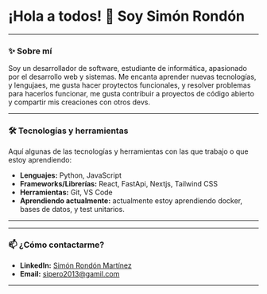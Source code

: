 # ¡Hola a todos! 👋 Soy Simón Rondón

---

### **✨ Sobre mí**

Soy un desarrollador de software, estudiante de informática,  apasionado por  el desarrollo web y sistemas. Me encanta aprender nuevas tecnologías, y lengujaes, me gusta hacer proytectos funcionales, y  resolver problemas para hacerlos funcionar, me gusta  contribuir a proyectos de código abierto y compartir mis creaciones con otros devs.

---

### **🛠️ Tecnologías y herramientas**

Aquí algunas de las tecnologías y herramientas con las que trabajo o que estoy aprendiendo:

* **Lenguajes:** Python, JavaScript
* **Frameworks/Librerías:** React, FastApi, Nextjs, Tailwind CSS
* **Herramientas:** Git, VS Code
* **Aprendiendo actualmente:** actualmente estoy aprendiendo docker, bases de datos, y test unitarios.

---

---

### **📫 ¿Cómo contactarme?**

* **LinkedIn:** [Simón Rondón Martínez](https://www.linkedin.com/in/sim%C3%B3n-rond%C3%B3n-mart%C3%ADnez-6b8a64233/)
* **Email:** [sipero2013@gamil.com](sipero2013@gmail.com)

---
